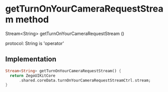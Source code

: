 


# getTurnOnYourCameraRequestStream method








Stream&lt;String> getTurnOnYourCameraRequestStream
()





<p>protocol: String is 'operator'</p>



## Implementation

```dart
Stream<String> getTurnOnYourCameraRequestStream() {
  return ZegoUIKitCore
      .shared.coreData.turnOnYourCameraRequestStreamCtrl.stream;
}
```







